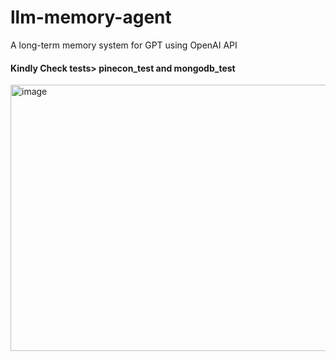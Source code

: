 # llm-memory-agent
A long-term memory system for GPT using OpenAI API


#### Kindly Check tests> pinecon_test and mongodb_test
<img width="809" height="426" alt="image" src="https://github.com/user-attachments/assets/300ea4b7-b334-4b6d-b391-bca8c3f0bb0c" />
